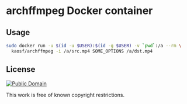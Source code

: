 # archffmpeg Docker container

## Usage

```sh
sudo docker run -u $(id -u $USER):$(id -g $USER) -v `pwd`:/a --rm \
  kaosf/archffmpeg -i /a/src.mp4 SOME_OPTIONS /a/dst.mp4
```

## License

[![Public Domain](http://i.creativecommons.org/p/mark/1.0/88x31.png)](http://creativecommons.org/publicdomain/mark/1.0/ "license")

This work is free of known copyright restrictions.
